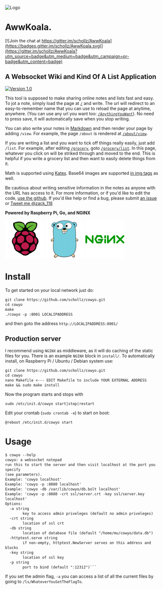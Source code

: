 ![Logo](https://i.imgur.com/ixnBYOl.png)

# AwwKoala.

[![Join the chat at https://gitter.im/schollz/AwwKoala](https://badges.gitter.im/schollz/AwwKoala.svg)](https://gitter.im/schollz/AwwKoala?utm_source=badge&utm_medium=badge&utm_campaign=pr-badge&utm_content=badge)

## A Websocket Wiki and Kind Of A List Application
[![Version 1.0](https://img.shields.io/badge/version-1.0-brightgreen.svg)]()

This tool is supposed to make sharing online notes and lists fast and easy. To jot a note, simply load the page at [`/`](http://cowyo.com/) and write. The url will redirect to an easy-to-remember name that you can use to reload the page at anytime, anywhere. (You can use any url you want too: [`/AnythingYouWant`](http://cowyo.com/AnythingYouWant)). No need to press save, it will automatically save when you stop writing.

You can also write your notes in [Markdown](https://daringfireball.net/projects/markdown/) and then render your page by adding `/view`. For example, the page `/about` is rendered at [`/about/view`](/about/view).

If you are writing a list and you want to tick off things really easily, just add `/list`. For example, after editing [`/grocery`](http://cowyo.com/grocery), goto [`/grocery/list`](http://cowyo.com/grocery/list). In this page, whatever you click on will be striked through and moved to the end. This is helpful if you write a grocery list and then want to easily delete things from it.

Math is supported using [Katex](https://github.com/Khan/KaTeX). Base64 images are supported [in img tags](https://stackoverflow.com/questions/1207190/embedding-base64-images) as well.

Be cautious about writing sensitive information in the notes as anyone with the URL has access to it. For more information, or if you'd like to edit the code, [use the github](https://github.com/schollz/cowyo). If you'd like help or find a bug, please submit [an issue](https://github.com/schollz/cowyo/issues) or <a href="https://twitter.com/intent/tweet?screen_name=zack_118" class="twitter-mention-button" data-related="zack_118">Tweet me @zack_118</a>

**Powered by Raspberry Pi, Go, and NGINX**

![Raspberry Pi](/static/img/raspberrypi.png) ![Go Mascot](/static/img/gomascot.png) ![Nginx](/static/img/nginx.png)

# Install

To get started on your local network just do:

```
git clone https://github.com/schollz/cowyo.git
cd cowyo
make
./cowyo -p :8001 LOCALIPADDRESS
```

and then goto the address `http://LOCALIPADDRESS:8001/`

## Production server

I recommend using `NGINX` as middleware, as it will do caching of the static files for you. There is an example `NGINX` block in `install/`. To automatically install, on Raspberry Pi / Ubuntu / Debian system use:

```
git clone https://github.com/schollz/cowyo.git
cd cowyo
nano Makefile <--- EDIT Makefile to include YOUR EXTERNAL ADDRESS
make && sudo make install
```

Now the program starts and stops with

```
sudo /etc/init.d/cowyo start|stop|restart
```

Edit your crontab (`sudo crontab -e`) to start on boot:

```
@reboot /etc/init.d/cowyo start
```

# Usage

```
$ cowyo --help
cowyo: a websocket notepad
run this to start the server and then visit localhost at the port you specify
(see parameters).
Example: 'cowyo localhost'
Example: 'cowyo -p :8080 localhost'
Example: 'cowyo -db /var/lib/cowyo/db.bolt localhost'
Example: 'cowyo -p :8080 -crt ssl/server.crt -key ssl/server.key localhost'
Options:
  -a string
        key to access admin priveleges (default no admin priveleges)
  -crt string
        location of ssl crt
  -db string
        location of database file (default "/home/mu/cowyo/data.db")
  -httptest.serve string
        if non-empty, httptest.NewServer serves on this address and blocks
  -key string
        location of ssl key
  -p string
        port to bind (default ":12312")```
```

If you set the admin flag, `-a` you can access a list of all the current files by going to `/ls/WhateverYouSetTheFlagTo`.
